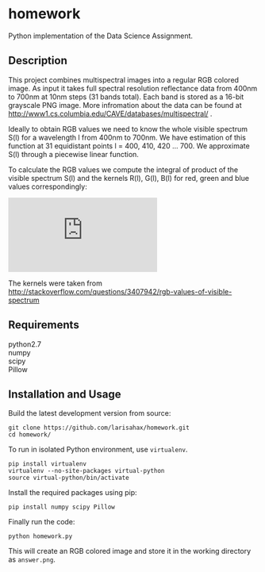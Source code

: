 # homework

Python implementation of the Data Science Assignment.

Description 
-----------
This project combines multispectral images into a regular RGB colored image. 
As input it takes full spectral resolution reflectance data from 400nm to 700nm at 10nm steps (31 bands total). Each band is stored as a 16-bit grayscale PNG image.
More infromation about the data can be found at http://www1.cs.columbia.edu/CAVE/databases/multispectral/ .

Ideally to obtain RGB values we need to know the whole visible spectrum S(l) for a wavelength l from 400nm to 700nm.
We have estimation of this function at 31 equidistant points l = 400, 410, 420 ... 700.
We approximate S(l) through a piecewise linear function.


To calculate the RGB values we compute the integral of product of the visible spectrum S(l) and the kernels R(l), G(l), B(l) for red, green and blue values correspondingly:

![equation](http://www.sciweavers.org/tex2img.php?eq=R%20%3D%20%5Cint_%7B400%7D%5E%7B700%7D%20S%28l%29%20R%28l%29dl%2C%5Cquad%0AG%20%3D%20%5Cint_%7B400%7D%5E%7B700%7D%20S%28l%29%20G%28l%29dl%2C%5Cquad%0AB%20%3D%20%5Cint_%7B400%7D%5E%7B700%7D%20S%28l%29%20B%28l%29dl%20%0A&bc=White&fc=Black&im=jpg&fs=12&ff=arev&edit=0)

The kernels were taken from http://stackoverflow.com/questions/3407942/rgb-values-of-visible-spectrum



Requirements
-----
python2.7 <br />
numpy  
scipy  
Pillow

Installation and Usage
-----
Build the latest development version from source:
```
git clone https://github.com/larisahax/homework.git
cd homework/
```

To run in isolated Python environment, use ```virtualenv```.
```
pip install virtualenv
virtualenv --no-site-packages virtual-python
source virtual-python/bin/activate
```
Install the required packages using pip:

```
pip install numpy scipy Pillow
```
Finally run the code:
```
python homework.py
```
This will create an RGB colored image and store it in the working directory as ```answer.png```.
